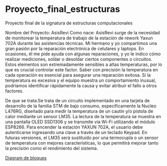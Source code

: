# Proyecto_final_estructuras
Proyecto final de la signatura de estructuras computacionales

Nombre del Proyecto: AsisRevi
Como nace: AsisRevi surge de la necesidad de monitorear la temperatura de trabajo de la estación de rework Yaxun 702A durante las asistencias técnicas. Mi hermano y yo compartimos una gran pasión por la reparación electrónica de celulares y laptops. En ocasiones, él me pide ayuda con algunas reparaciones, y yo le indico cómo realizar mediciones, soldar o desoldar ciertos componentes o circuitos. Estos elementos son extremadamente sensibles a altas temperaturas, por lo que es crucial controlar este factor. Saber con precisión la temperatura en cada operación es esencial para asegurar una reparación exitosa. Si la temperatura es excesiva y el equipo muestra un comportamiento inusual, podríamos identificar rápidamente la causa y evitar atribuir el fallo a otros factores.

De que se trata:Se trata de un circuito implementado en una tarjeta de desarrollo de la familia STM de bajo consumo, específicamente la Nucleo L476RG, diseñado para medir la temperatura de un cautín y/o pistola de calor mediante un sensor LM35. La lectura de la temperatura se muestra en una pantalla OLED SSD1306 y se transmite vía Wi-Fi utilizando el módulo ESP8266. Para encender la estación YAXUN 702A, el usuario debe autenticarse ingresando una clave a través de un teclado Keypad. En futuras versiones, el LM35 será sustituido por una termocupla o un sensor de temperatura con mejores características, lo que permitirá mejorar tanto la precisión como el rendimiento del sistema.

[Diagram de bloques](https://github.com/szsajr/Proyecto_final_estructuras/blob/main/NUCLEO%20L476RG%20(1).pdf)



